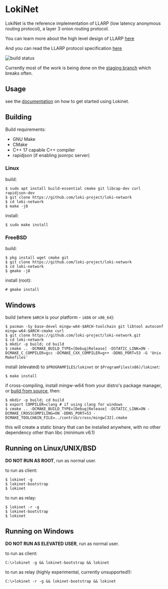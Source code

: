 # LokiNet

LokiNet is the reference implementation of LLARP (low latency anonymous routing protocol), a layer 3 onion routing protocol.

You can learn more about the high level design of LLARP [here](docs/high-level.txt)

And you can read the LLARP protocol specification [here](docs/proto_v0.txt)

![build status](https://gitlab.com/lokiproject/loki-network/badges/master/pipeline.svg "build status")



Currently most of the work is being done on the [staging branch](https://github.com/loki-project/loki-network/tree/staging) which breaks often.


## Usage

see the [documentation](https://loki-project.github.io/loki-docs/Lokinet/LokinetOverview/) on how to get started using Lokinet.

## Building

Build requirements:

* GNU Make
* CMake
* C++ 17 capable C++ compiler
* rapidjson (if enabling jsonrpc server)

### Linux

build:

    $ sudo apt install build-essential cmake git libcap-dev curl rapidjson-dev
    $ git clone https://github.com/loki-project/loki-network
    $ cd loki-network
    $ make -j8

install:
    
    $ sudo make install


### FreeBSD

build: 

    $ pkg install wget cmake git
    $ git clone https://github.com/loki-project/loki-network
    $ cd loki-network
    $ gmake -j8
    
install (root):
    
    # gmake install 

## Windows

build (where `$ARCH` is your platform - `i686` or `x86_64`):

    $ pacman -Sy base-devel mingw-w64-$ARCH-toolchain git libtool autoconf mingw-w64-$ARCH-cmake curl
    $ git clone https://github.com/loki-project/loki-network.git
    $ cd loki-network
    $ mkdir -p build; cd build
    $ cmake .. -DCMAKE_BUILD_TYPE=[Debug|Release] -DSTATIC_LINK=ON -DCMAKE_C_COMPILER=gcc -DCMAKE_CXX_COMPILER=g++ -DDNS_PORT=53 -G 'Unix Makefiles'

install (elevated) to `$PROGRAMFILES/lokinet` or `$ProgramFiles(x86)/lokinet`:
    
    $ make install

if cross-compiling, install mingw-w64 from your distro's package manager, or [build from source](https://sourceforge.net/p/mingw-w64/wiki2/Cross%20Win32%20and%20Win64%20compiler/), then: 

    $ mkdir -p build; cd build
    $ export COMPILER=clang # if using clang for windows
    $ cmake .. -DCMAKE_BUILD_TYPE=[Debug|Release] -DSTATIC_LINK=ON -DCMAKE_CROSSCOMPILING=ON -DDNS_PORT=53 -DCMAKE_TOOLCHAIN_FILE=../contrib/cross/mingw[32].cmake

this will create a static binary that can be installed anywhere, with no other dependency other than libc (minimum v6.1)

## Running on Linux/UNIX/BSD

**DO NOT RUN AS ROOT**, run as normal user.

to run as client:

    $ lokinet -g
    $ lokinet-bootstrap
    $ lokinet

to run as relay:

    $ lokinet -r -g
    $ lokinet-bootstrap
    $ lokinet


## Running on Windows

**DO NOT RUN AS ELEVATED USER**, run as normal user.

to run as client:

    C:\>lokinet -g && lokinet-bootstrap && lokinet

to run as relay (highly experimental, currently unsupported!):

    C:\>lokinet -r -g && lokinet-bootstrap && lokinet 
